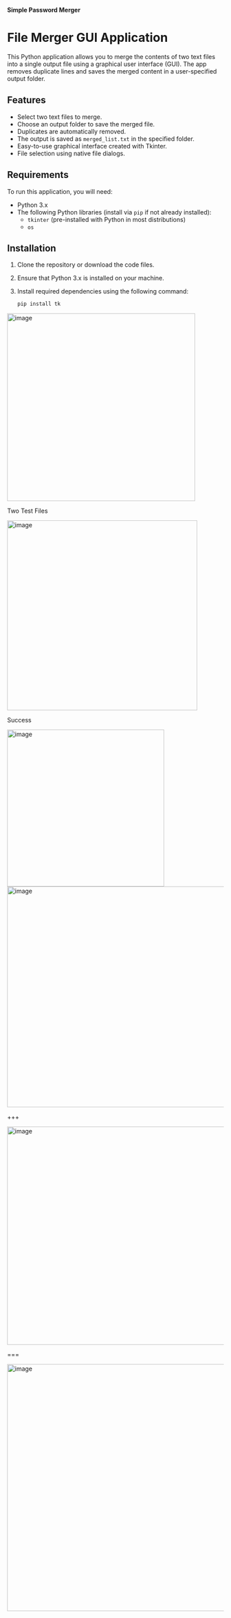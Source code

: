 **Simple Password Merger**

# File Merger GUI Application

This Python application allows you to merge the contents of two text files into a single output file using a graphical user interface (GUI). The app removes duplicate lines and saves the merged content in a user-specified output folder.

## Features

- Select two text files to merge.
- Choose an output folder to save the merged file.
- Duplicates are automatically removed.
- The output is saved as `merged_list.txt` in the specified folder.
- Easy-to-use graphical interface created with Tkinter.
- File selection using native file dialogs.

## Requirements

To run this application, you will need:

- Python 3.x
- The following Python libraries (install via `pip` if not already installed):
  - `tkinter` (pre-installed with Python in most distributions)
  - `os`

## Installation

1. Clone the repository or download the code files.
2. Ensure that Python 3.x is installed on your machine.
3. Install required dependencies using the following command:

   ```bash
   pip install tk


<img width="437" alt="image" src="https://github.com/user-attachments/assets/3635b1e7-17d3-4c93-b276-47119bced8b4">



Two Test Files

<img width="442" alt="image" src="https://github.com/user-attachments/assets/0bbfb613-aeae-4f74-b1da-992b3f93336b">

Success


<img width="365" alt="image" src="https://github.com/user-attachments/assets/30cb1420-3103-4f59-86c4-74e5ac4813ba">









<img width="514" alt="image" src="https://github.com/user-attachments/assets/106a054d-b389-4f7e-960b-3660c653e3e0">

+++

<img width="508" alt="image" src="https://github.com/user-attachments/assets/5e33dafc-a6d9-482d-932b-3ea0da064968">




===

<img width="575" alt="image" src="https://github.com/user-attachments/assets/37a8b288-72e4-4886-afdb-2b6f8c3fdad2">





